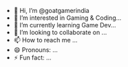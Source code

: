 - 👋 Hi, I’m @goatgamerindia
- 👀 I’m interested in Gaming & Coding...
- 🌱 I’m currently learning  Game Dev...
- 💞️ I’m looking to collaborate on ...
- 📫 How to reach me ...
- 😄 Pronouns: ...
- ⚡ Fun fact: ...

<!---
goatgamerindia/goatgamerindia is a ✨ special ✨ repository because its `README.md` (this file) appears on your GitHub profile.
You can click the Preview link to take a look at your changes.
--->
